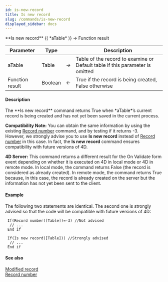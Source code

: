 ```yaml
---
id: is-new-record
title: Is new record
slug: /commands/is-new-record
displayed_sidebar: docs
---
```


<!--REF #_command_.Is new record.Syntax-->**Is new record** {( *aTable* )} -> Function result<!-- END REF-->
<!--REF #_command_.Is new record.Params-->
| Parameter | Type |  | Description |
| --- | --- | --- | --- |
| aTable | Table | &#8594;  | Table of the record to examine or Default table if this parameter is omitted |
| Function result | Boolean | &#8592; | True if the record is being created, False otherwise |

<!-- END REF-->

#### Description 

<!--REF #_command_.Is new record.Summary-->The **Is new record** command returns True when *aTable*’s current record is being created and has not yet been saved in the current process.<!-- END REF--> 

**Compatibility Note:** You can obtain the same information by using the existing [Record number](record-number.md) command, and by testing if it returns -3\.   
However, we strongly advise you to use **Is new record** instead of [Record number](record-number.md) in this case. In fact, the **Is new record** command ensures compatibility with future versions of 4D.

**4D Server:** This command returns a different result for the On Validate form event depending on whether it is executed on 4D in local mode or 4D in remote mode. In local mode, the command returns False (the record is considered as already created). In remote mode, the command returns True because, in this case, the record is already created on the server but the information has not yet been sent to the client.

#### Example 

The following two statements are identical. The second one is strongly advised so that the code will be compatible with future versions of 4D:

```4d
 If(Record number([Table])=-3) //Not advised
  // ...
 End if
 
 If(Is new record([Table])) //Strongly advised
  // ...
 End if
```

#### See also 

[Modified record](modified-record.md)  
[Record number](record-number.md)  